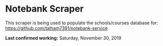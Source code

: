 # Notebank Scraper

This scraper is being used to populate the schools/courses database for: https://github.com/talham7391/notebank-service

**Last confirmed working:** Saturday, November 30, 2019

